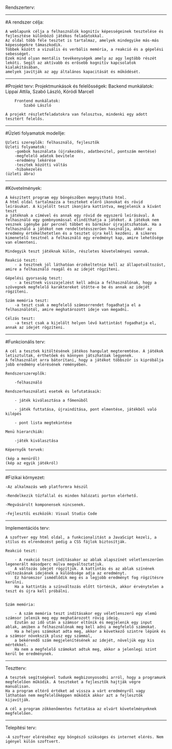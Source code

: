 
Rendszerterv:

---------------------------------

#A rendszer célja:

	A weblapunk célja a felhasználók kognitív képességeinek tesztelése és fejlesztése különböző játékos feladatokkal. 
	Az oldal több féle tesztet is tartalmaz, amelyek mindegyike más-más képességekre támaszkodik.
	Többek között a vizuális és verbális memória, a reakció és a gépelési sebességet. 
	Ezek mind olyan mentális tevékenységek amely az agy legtöbb részét leköti. Segít az aktívabb és erősebb kognitív kapcsolatok kialakításában,
	amelyek javítják az agy általános kapacitását és működését.

---------------------------------

#Projekt terv:
	Projektmunkások és felelősségek:
		Backend munkálatok:
			Lippai Attila, Szabó László, Kóródi Marcell

		Frontend munkálatok:
			Szabó László

	A projekt részletfeladatokra van felosztva, mindenki egy adott tesztért felelős.

---------------------------------

#Üzleti folyamatok modellje:

	Üzleti szereplők: felhasználó, fejlesztők
	Üzleti folyamatok:
		-gombok használata (újrakezdés, adatbevitel, pontszám mentése)
		-megfelelő adatok bevitele
		-eredmény lekérése
		-tesztek közötti váltás
		-hibakezelés
	(üzleti ábra)

---------------------------------

#Követelmények:

	A készített program egy böngészőben megnyitható html.
	A html oldal tartalmazza a teszteket elérő ikonokat és rövid leírásukat. A kijelölt teszt ikonjára kattintva, megjelenik a kívánt teszt
	a játéknak a címével és annak egy rövid de egyszerű leírásával. A felhasználó egy gombnyomással elindíthatja a játékot. A játékok nem vesznek igénybe pár percnél többet és bármikor újrajátszhatóak. Ha a felhasználó a játékot nem rendeltetésszerűen használja, akkor az eredmény értékelhetetlen és a tesztet újra kell kezdeni. A sikeres kimenetelű tesztnél a felhasználó egy eredményt kap, amire lehetősége van elmenteni. 

	Mindegyik teszt játéknak külön, részletes követelményei vannak.

	Reakció teszt:
		- a tesztnek jól láthatóan érzékeltetnie kell az állapotváltozást, amire a felhasználó reagál és az idejét rögzíteni.

	Gépelési gyorsaság teszt:
		- a tesztnek visszajelzést kell adnia a felhasználónak, hogy a szövegnek megfelelő karaktereket ütötte-e be és annak az idejét rögzíteni.

	Szám memória teszt:
		-a teszt csak a megfelelő számsorrendet fogadhatja el a felhasználótól, amire meghatározott ideje van megadni.

	Célzás teszt:
		-a teszt csak a kijelölt helyen lévő kattintást fogadhatja el, annak az idejét rögzíteni.

---------------------------------

#Funkcionális terv:

	A cél a tesztek kitöltésének játékos hangulat megteremtése. A játékok letisztultak, érthetőek és könnyen játszhatóak legyenek.
	A felhasználót arra bátorítani, hogy a játékot többször is kipróbálja jobb eredmény elérésének reményében.

	Rendszerszereplők:

		-felhasználó

	Rendszerhasználati esetek és lefutatásaik:

		- játék kiválasztása a főmenüből

		- játék futtatása, újraindítása, pont elmentése, játékból való kilépés

		- pont lista megtekintése

	Menü hierarchiák:

		-játék kiválasztása

	Képernyők tervek:

	(kép a menüről)
	(kép az egyik játékról)

---------------------------------

#Fizikai környezet:

	-Az alkalmazás web platformra készül

	-Rendelkezik tűzfallal és minden hálózati porton elérhető.

	-Megvásárolt komponensek nincsenek.

	-Fejlesztői eszközök: Visual Studio Code

---------------------------------

Implementációs terv:

	A szoftver egy html oldal, a funkcionalitást a JavaScipt kezeli, a stílus és elrendezést pedig a CSS fájlok biztosítják.

	Reakció teszt:

		- A reakció teszt indításakor az ablak alapszínét véletlenszerűen legenerált másodperc múlva megváltoztatjuk.
		A változás idejét rögzítjük. A kattintás és az ablak színének változásának idejének a különbsége adja az eredményt.
		Ez háromszor ismédlődik meg és a legjobb eredményt fog rögzítésre kerülni.
		Ha a kattintás a színváltozás előtt történik, akkor érvénytelen a teszt és újra kell próbálni.


	Szám memória:

		- A szám memória teszt indításakor egy véletlenszerű egy elemű számsor jelenik meg egy meghatározott rövig ideig. 
		Ezután az idő után a számsor eltűnik és megjelenik egy input ablak, amiben a felhasználónak meg kell adni a megfelelő számokat.
		Ha a helyes számokat adta meg, akkor a következő szintre lépünk és a számsor növekszik plusz egy számmal,
		a bekérendő szám megjelenítésének az idejét, növeljük egy kis mértékkel.
		Ha nem a megfelelő számokat adtuk meg, akkor a jelenlegi szint kerül be eredménynek.




---------------------------------

Tesztterv:
	
	A tesztek segítségével tudunk megbizonyosodni arról, hogy a programunk megfelelően működik. A teszteket a fejlesztők hajtják végre manuálisan.
	Ha a program eltérő értéket ad vissza a várt eredményről vagy láthatóan nem megfelelőképpen működik akkor azt a fejlesztők kijavítják.

	A cél a program zökkenőmentes futtatása az elvárt követelményeknek megfelelően.

---------------------------------

Telepítési terv:

	-A szoftver eléréséhez egy böngésző szükséges és internet elérés. Nem igényel külön szoftvert.
